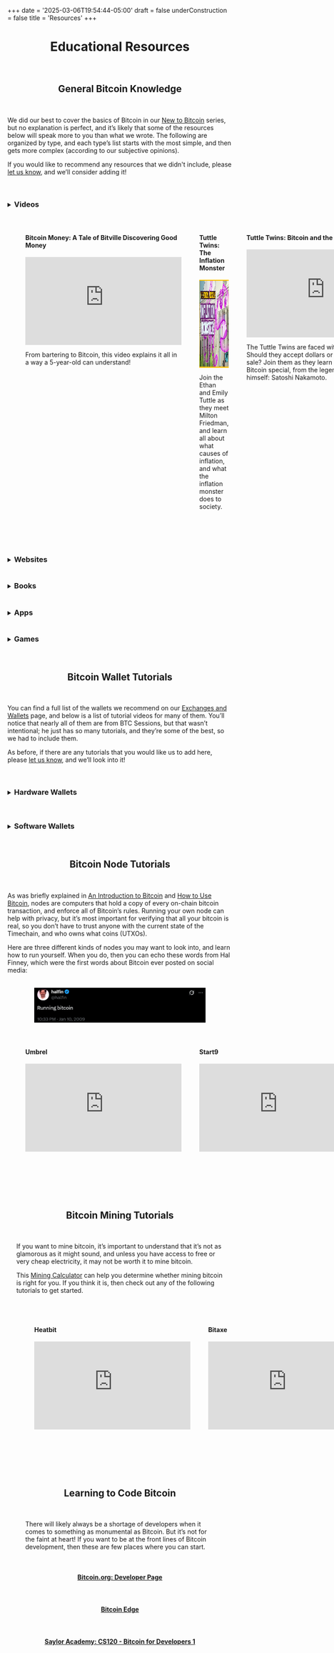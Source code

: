 +++
date = '2025-03-06T19:54:44-05:00'
draft = false
underConstruction = false
title = 'Resources'
+++

<div class="article">

<h1 style="text-align:center">Educational Resources</h1>

<br>

<h2 style="text-align:center">General Bitcoin Knowledge</h2>

<br>

We did our best to cover the basics of Bitcoin in our <a href="https://www.bitcoinchatt.org/new-to-bitcoin">New to Bitcoin</a> series, but no explanation is perfect, and it’s likely that some of the resources below will speak more to you than what we wrote. The following are organized by type, and each type’s list starts with the most simple, and then gets more complex (according to our subjective opinions).

If you would like to recommend any resources that we didn't include, please <a href="https://www.bitcoinchatt.org/contact">let us know</a>, and we’ll consider adding it!

<br>

<details>

<summary>

<h3 class="align-left" style="display: inline-block">Videos</h3>

</summary>

</div>

<div class="video-container">
  <div class="video-row">
    <div class="video-item">
      <h4><b>Bitcoin Money:</b> A Tale of Bitville Discovering Good Money</h4>
      <iframe width="350" height="197" src="https://www.youtube.com/embed/2Fer-Bo7y_E" title="YouTube video player" frameborder="0" allow="accelerometer; autoplay; clipboard-write; encrypted-media; gyroscope; picture-in-picture; web-share" referrerpolicy="strict-origin-when-cross-origin" allowfullscreen></iframe>
      <p>From bartering to Bitcoin, this video explains it all in a way a 5-year-old can understand!</p>
    </div>
    <div class="video-item">
      <h4><b>Tuttle Twins:</b> The Inflation Monster</h4>
        <a target="_blank" href="https://www.angel.com/watch/tuttle-twins/episode/5daf8a13-4532-4fbf-a89f-e37d544c0ec0/season-1/episode-6/the-inflation-monster">
          <img src="Inflation Monster.png" width="350" height="197" alt="Tuttle Twins: The Inflation Monster">
        </a>
      <p>Join the Ethan and Emily Tuttle as they meet Milton Friedman, and learn all about what causes of inflation, and what the inflation monster does to society.</p>
    </div>
  <div class="video-row">
    <div class="video-item">
      <h4><b>Tuttle Twins:</b> Bitcoin and the Beast</h4>
      <iframe width="350" height="197" src="https://www.youtube.com/embed/yLjx0ha_6Qo" title="YouTube video player" frameborder="0" allow="accelerometer; autoplay; clipboard-write; encrypted-media; gyroscope; picture-in-picture; web-share" referrerpolicy="strict-origin-when-cross-origin" allowfullscreen></iframe>
        <p>The Tuttle Twins are faced with a difficult decision: Should they accept dollars or bitcoin at ther yard sale? Join them as they learn about what makes Bitcoin special, from the legendary creator of Bitcoin himself: Satoshi Nakamoto.</p>
    </div>
  </div>
    <div class="video-item">
      <h4><b>Tuttle Twins:</b> Bitcoin Bash and Corrupted Cash</h4>
      <iframe width="350" height="197" src="https://www.youtube.com/embed/hSZyUI6rbC8" title="YouTube video player" frameborder="0" allow="accelerometer; autoplay; clipboard-write; encrypted-media; gyroscope; picture-in-picture; web-share" referrerpolicy="strict-origin-when-cross-origin" allowfullscreen></iframe>
      <p>After lamenting about rising prices at the grocery store, the Tuttle Twins wish they could control the money themselves, so it would never get ruined. But then they learn a crucial lesson: <i>When money is controlled, money is corrupted.</i></p>
    </div>
  </div>
</div>

<style>
.video-container {
  max-width: 1300px; /* Adjusted for smaller iframes + spacing */
  margin: 0 auto;
  padding: 20px;
}

.video-row {
  display: flex;
  justify-content: space-between;
  margin-bottom: 40px;
}

.video-item {
  width: 350px; /* Matches new iframe width */
  margin: 0 20px; /* Extra space between videos */
}

.video-item h3 {
  margin: 0 0 10px 0;
}

.video-item p {
  margin: 10px 0 0 0;
}
</style>

</details>

<br>

<div class="article">

<details>

<summary>

<h3 class="align-left" style="display: inline-block">Websites</h3>

</summary>

<h4 style="text-align:center"><a target="_blank" href="https://Bitcoin.Rocks">Bitcoin Rocks!</a></h4>

<br>

<h4 style="text-align:center"><a target="_blank" href="https://River.com/learn">River Financial's <i>Learn</i> page</a></h4>

<br>

<h4 style="text-align:center"><a target="_blank" href="https://Bitcoin.org/en/getting-started">Unofficial-Official Bitcoin Website</a></h4>

<br>

<h4 style="text-align:center"><a target="_blank" href="https://LearnMeaBitcoin.com">Learn Me a Bitcoin</a></h4>

</details>

<details>

<summary>

<h3 class="align-left" style="display: inline-block">Books</h3>

</summary>

<h4 style="text-align:center"><a target="_blank" href="https://a.co/d/eIvLL1k">Bitcoin Money: A Tale of Bitville Discovering Good Money</a></h4>

<br>

<h4 style="text-align:center"><a target="_blank" href="https://a.co/d/iDpYbmT">21 Questions: The Beginners Guide to Bitcoin</a></h4>

<br>

<h4 style="text-align:center"><a target="_blank" href="https://thesimplestbitcoinbook.net/">The Simplest Bitcoin Book Ever Written</a></h4>

<br>

<h4 style="text-align:center"><a target="_blank" href="https://myfirstbitcoin.io/wp-content/uploads/2024/09/Bitcoin-Diploma-2024-PDF.pdf">Bitcoin Diploma</a></h4>

<br>

<h4 style="text-align:center"><a target="_blank" href="https://a.co/d/6vNpeOj">Inventing Bitcoin</a></h4>

<br>

<h4 style="text-align:center"><a target="_blank" href="https://a.co/d/1ifsTGf">Thank God for Bitcoin</a></h4>

<br>

<h4 style="text-align:center"><a target="_blank" href="https://a.co/d/b4G6d3F">The Little Bitcoin Book</a></h4>

<br>

<h4 style="text-align:center"><a target="_blank" href="https://a.co/d/6II7ZAk">Magic Internet Money: A Book About Bitcoin</a></h4>

<br>

<h4 style="text-align:center"><a target="_blank" href="https://anilsaidso.gumroad.com/l/bitcoin?layout=profile">The Bitcoin Handbook</a></h4>

<br>

<h4 style="text-align:center"><a target="_blank" href="https://a.co/d/cIPBfEv">The Bullish Case for Bitcoin</a></h4>

<br>

<h4 style="text-align:center"><a target="_blank" href="https://a.co/d/cOmGgcs">History Echoes Bitcoin</a></h4>

<br>

<h4 style="text-align:center"><a target="_blank" href="https://a.co/d/7JPa6Ux">Fiat Ruins Everything</a></h4>

<br>

<h4 style="text-align:center"><a target="_blank" href="https://a.co/d/13gbNXb">Shells to Satoshi: The Story of Money and The Rise of Bitcoin</a></h4>

<br>

<h4 style="text-align:center"><a target="_blank" href="https://a.co/d/3VzrNFs">Broken Money: Why Our Financial System is Failing Us and How We Can Make it Better</a></h4>

<br>

<h4 style="text-align:center"><a target="_blank" href="https://a.co/d/1ZKOljz">The Bitcoin Standard: The Decentralized Alternative to Central Banking</a></h4>

<br>

<h4 style="text-align:center"><a target="_blank" href="https://a.co/d/0Q0J0Jg">The Fiat Standard: The Debt Slavery Alternative to Human Civilization</a></h4>

<br>

<h4 style="text-align:center"><a target="_blank" href="https://a.co/d/dP2WRdv">Programming Bitcoin: Learn How to Program Bitcoin from Scratch</a></h4>

<br>

</details>

<details>

<summary>

<h3 class="align-left" style="display: inline-block">Apps</h3>

</summary>

<h4 style="text-align:center">Yzer</h4>

<a target="_blank" href="https://apps.apple.com/us/app/yzer-learn-bitcoin-finance/id6443545393"><img class="mobile-banner" src="./App Store.png" style="width:5dvw;display:block;margin:0 auto;"></a>

<a target="_blank" href="https://play.google.com/store/apps/details?id=io.wizzer.academy"><img class="mobile-banner" src="./Google Play.png" style="width:5dvw;display:block;margin:0 auto;"></a>

<br>

<h4 style="text-align:center">Simple Bitcoin: Learn & Earn</h4>

<a target="_blank" href="https://apps.apple.com/de/app/simple-crypto-bitcoin/id1487375777"><img class="mobile-banner" src="./App Store.png" style="width:5dvw;display:block;margin:0 auto;"></a>

<a target="_blank" href="https://play.google.com/store/apps/details?id=com.simplecrypto.applearning.cryptoapp"><img class="mobile-banner" src="./Google Play.png" style="width:5dvw;display:block;margin:0 auto;"></a>

</details>

<details>

<summary>

<h3 class="align-left" style="display: inline-block">Games</h3>

</summary>

<h4 style="text-align:center"><a target="_blank" href="https://shamory.com/product/shamory">SHAmory</a></h4>

<br>

<h4 style="text-align:center"><a target="_blank" href="https://www.freemarketkids.com/products/bip-39">Bip39</a></h4>

<br>

<h4 style="text-align:center"><a target="_blank" href="https://www.freemarketkids.com/collections/games-1/products/hodl-up-a-bitcoin-mining-game">Hodl Up</a></h4>

<br>

<h4 style="text-align:center"><a target="_blank" href="https://www.freemarketkids.com/collections/games-1/products/channel-up-a-bitcoin-lightning-game">Channel Up</a></h4>

</details>

<br>

<h2 style="text-align:center">Bitcoin Wallet Tutorials</h2>

<br>

You can find a full list of the wallets we recommend on our <a href="https://www.bitcoinchatt.org/new-to-bitcoin/exchanges-and-wallets">Exchanges and Wallets</a> page, and below is a list of tutorial videos for many of them. You’ll notice that nearly all of them are from BTC Sessions, but that wasn’t intentional; he just has so many tutorials, and they’re some of the best, so we had to include them.

As before, if there are any tutorials that you would like us to add here, please <a href="https://www.bitcoinchatt.org/contact">let us know</a>, and we’ll look into it!

<br>

<details>

<summary>

<h3 class="align-left" style="display: inline-block">Hardware Wallets</h3>

</summary>

<div class="video-container">
  <div class="video-row">
    <div class="video-item">
      <h4>Blockstream Jade</h4>
      <iframe width="350" height="197" src="https://www.youtube.com/embed/_U1jsTeqbTw" title="YouTube video player" frameborder="0" allow="accelerometer; autoplay; clipboard-write; encrypted-media; gyroscope; picture-in-picture; web-share" referrerpolicy="strict-origin-when-cross-origin" allowfullscreen></iframe>
    </div>
    <div class="video-item">
      <h4>ColdCard</h4>
      <iframe width="350" height="197" src="https://www.youtube.com/embed/FAYmE5-40PQ" title="YouTube video player" frameborder="0" allow="accelerometer; autoplay; clipboard-write; encrypted-media; gyroscope; picture-in-picture; web-share" referrerpolicy="strict-origin-when-cross-origin" allowfullscreen></iframe>
    </div>
  <div class="video-row">
    <div class="video-item">
      <h4>Foundation Passport</h4>
      <iframe width="350" height="197" src="https://www.youtube.com/embed/_uGZHg64wwA" title="YouTube video player" frameborder="0" allow="accelerometer; autoplay; clipboard-write; encrypted-media; gyroscope; picture-in-picture; web-share" referrerpolicy="strict-origin-when-cross-origin" allowfullscreen></iframe>
    </div>
  </div>
    <div class="video-item">
      <h4>Seed Signer</h4>
      <iframe width="350" height="197" src="https://www.youtube.com/embed/AZqlIkJf0mA" title="YouTube video player" frameborder="0" allow="accelerometer; autoplay; clipboard-write; encrypted-media; gyroscope; picture-in-picture; web-share" referrerpolicy="strict-origin-when-cross-origin" allowfullscreen></iframe>
    </div>
  </div>
</div>

<style>
.video-container {
  max-width: 1300px; /* Adjusted for smaller iframes + spacing */
  margin: 0 auto;
  padding: 20px;
}

.video-row {
  display: flex;
  justify-content: space-between;
  margin-bottom: 40px;
}

.video-item {
  width: 350px; /* Matches new iframe width */
  margin: 0 20px; /* Extra space between videos */
}

.video-item h3 {
  margin: 0 0 10px 0;
}

.video-item p {
  margin: 10px 0 0 0;
}
</style>

</details>

<br>

<details>

<summary>

<h3 class="align-left" style="display: inline-block">Software Wallets</h3>

</summary>

<div class="video-container">
  <div class="video-row">
    <div class="video-item">
      <h4>Alby</h4>
      <iframe width="350" height="197" src="https://www.youtube.com/embed/2Z1BzwxdP4I" title="YouTube video player" frameborder="0" allow="accelerometer; autoplay; clipboard-write; encrypted-media; gyroscope; picture-in-picture; web-share" referrerpolicy="strict-origin-when-cross-origin" allowfullscreen></iframe>
    </div>
    <div class="video-item">
      <h4>Blitz Wallet</h4>
      <iframe width="350" height="197" src="https://www.youtube.com/embed/Ka60AHkfrPE" title="YouTube video player" frameborder="0" allow="accelerometer; autoplay; clipboard-write; encrypted-media; gyroscope; picture-in-picture; web-share" referrerpolicy="strict-origin-when-cross-origin" allowfullscreen></iframe>
    </div>
  <div class="video-row">
    <div class="video-item">
      <h4>BlueWallet</h4>
      <iframe width="350" height="197" src="https://www.youtube.com/embed/-ZJ1DeB6VWw" title="YouTube video player" frameborder="0" allow="accelerometer; autoplay; clipboard-write; encrypted-media; gyroscope; picture-in-picture; web-share" referrerpolicy="strict-origin-when-cross-origin" allowfullscreen></iframe>
    </div>
  </div>
    <div class="video-item">
      <h4>Breez</h4>
      <iframe width="350" height="197" src="https://www.youtube.com/embed/lcBsn8e-oQ4" title="YouTube video player" frameborder="0" allow="accelerometer; autoplay; clipboard-write; encrypted-media; gyroscope; picture-in-picture; web-share" referrerpolicy="strict-origin-when-cross-origin" allowfullscreen></iframe>
    </div>
      <div class="video-row">
    <div class="video-item">
      <h4>Cashu.me</h4>
      <iframe width="350" height="197" src="https://www.youtube.com/embed/LIPw1c74LBU" title="YouTube video player" frameborder="0" allow="accelerometer; autoplay; clipboard-write; encrypted-media; gyroscope; picture-in-picture; web-share" referrerpolicy="strict-origin-when-cross-origin" allowfullscreen></iframe>
    </div>
  </div>
    <div class="video-item">
      <h4>CoinOS</h4>
      <iframe width="350" height="197" src="https://www.youtube.com/embed/GADLcQ4g8DU" title="YouTube video player" frameborder="0" allow="accelerometer; autoplay; clipboard-write; encrypted-media; gyroscope; picture-in-picture; web-share" referrerpolicy="strict-origin-when-cross-origin" allowfullscreen></iframe>
    </div>
      <div class="video-row">
    <div class="video-item">
      <h4>Electrum</h4>
      <iframe width="350" height="197" src="https://www.youtube.com/embed/ZGLWPFmYwrY" title="YouTube video player" frameborder="0" allow="accelerometer; autoplay; clipboard-write; encrypted-media; gyroscope; picture-in-picture; web-share" referrerpolicy="strict-origin-when-cross-origin" allowfullscreen></iframe>
    </div>
  </div>
    <div class="video-item">
      <h4>Green Wallet</h4>
      <iframe width="350" height="197" src="https://www.youtube.com/embed/DesN85bWmGA" title="YouTube video player" frameborder="0" allow="accelerometer; autoplay; clipboard-write; encrypted-media; gyroscope; picture-in-picture; web-share" referrerpolicy="strict-origin-when-cross-origin" allowfullscreen></iframe>
    </div>
      <div class="video-row">
    <div class="video-item">
      <h4>Minibits</h4>
      <iframe width="350" height="197" src="https://www.youtube.com/embed/igJF8ccMnbQ" title="YouTube video player" frameborder="0" allow="accelerometer; autoplay; clipboard-write; encrypted-media; gyroscope; picture-in-picture; web-share" referrerpolicy="strict-origin-when-cross-origin" allowfullscreen></iframe>
    </div>
  </div>
    <div class="video-item">
      <h4>Muun</h4>
      <iframe width="350" height="197" src="https://www.youtube.com/embed/5SbpyInuIJk" title="YouTube video player" frameborder="0" allow="accelerometer; autoplay; clipboard-write; encrypted-media; gyroscope; picture-in-picture; web-share" referrerpolicy="strict-origin-when-cross-origin" allowfullscreen></iframe>
    </div>
      <div class="video-row">
    <div class="video-item">
      <h4>Nunchuk</h4>
      <iframe width="350" height="197" src="https://www.youtube.com/embed/gV4bAjX_ivA" title="YouTube video player" frameborder="0" allow="accelerometer; autoplay; clipboard-write; encrypted-media; gyroscope; picture-in-picture; web-share" referrerpolicy="strict-origin-when-cross-origin" allowfullscreen></iframe>
    </div>
  </div>
    <div class="video-item">
      <h4>Phoenix</h4>
      <iframe width="350" height="197" src="https://www.youtube.com/embed/cbtAmevYpdM" title="YouTube video player" frameborder="0" allow="accelerometer; autoplay; clipboard-write; encrypted-media; gyroscope; picture-in-picture; web-share" referrerpolicy="strict-origin-when-cross-origin" allowfullscreen></iframe>
    </div>
      <div class="video-row">
    <div class="video-item">
      <h4>Primal Wallet</h4>
      <iframe width="350" height="197" src="https://www.youtube.com/embed/Qd4Po4i7wvc" title="YouTube video player" frameborder="0" allow="accelerometer; autoplay; clipboard-write; encrypted-media; gyroscope; picture-in-picture; web-share" referrerpolicy="strict-origin-when-cross-origin" allowfullscreen></iframe>
    </div>
  </div>
    <div class="video-item">
      <h4>Proton Wallet</h4>
      <iframe width="350" height="197" src="https://www.youtube.com/embed/tpEh5Bx-n_o" title="YouTube video player" frameborder="0" allow="accelerometer; autoplay; clipboard-write; encrypted-media; gyroscope; picture-in-picture; web-share" referrerpolicy="strict-origin-when-cross-origin" allowfullscreen></iframe>
    </div>
      <div class="video-row">
    <div class="video-item">
      <h4>Simple Bitcoin Wallet</h4>
      <iframe width="350" height="197" src="https://www.youtube.com/embed/FwjX6ija9iM" title="YouTube video player" frameborder="0" allow="accelerometer; autoplay; clipboard-write; encrypted-media; gyroscope; picture-in-picture; web-share" referrerpolicy="strict-origin-when-cross-origin" allowfullscreen></iframe>
    </div>
  </div>
    <div class="video-item">
      <h4>Sparrow Wallet</h4>
      <iframe width="350" height="197" src="https://www.youtube.com/embed/qJ_SpQX_YKw" title="YouTube video player" frameborder="0" allow="accelerometer; autoplay; clipboard-write; encrypted-media; gyroscope; picture-in-picture; web-share" referrerpolicy="strict-origin-when-cross-origin" allowfullscreen></iframe>
    </div>
      <div class="video-row">
    <div class="video-item">
      <h4>Zeus Wallet</h4>
      <iframe width="350" height="197" src="https://www.youtube.com/embed/hmmehTnV3ys" title="YouTube video player" frameborder="0" allow="accelerometer; autoplay; clipboard-write; encrypted-media; gyroscope; picture-in-picture; web-share" referrerpolicy="strict-origin-when-cross-origin" allowfullscreen></iframe>
    </div>
  </div>
</div>

<style>
.video-container {
  max-width: 1300px; /* Adjusted for smaller iframes + spacing */
  margin: 0 auto;
  padding: 20px;
}

.video-row {
  display: flex;
  justify-content: space-between;
  margin-bottom: 40px;
}

.video-item {
  width: 350px; /* Matches new iframe width */
  margin: 0 20px; /* Extra space between videos */
}

.video-item h3 {
  margin: 0 0 10px 0;
}

.video-item p {
  margin: 10px 0 0 0;
}
</style>

</details>

<br>

<h2 style="text-align:center">Bitcoin Node Tutorials</h2>

<br>

As was briefly explained in <a href="https://www.bitcoinchatt.org/new-to-bitcoin/intro-to-bitcoin/">An Introduction to Bitcoin</a> and <a href="https://www.bitcoinchatt.org/new-to-bitcoin/how-to-use-bitcoin/">How to Use Bitcoin</a>, nodes are computers that hold a copy of every on-chain bitcoin transaction, and enforce all of Bitcoin’s rules. Running your own node can help with privacy, but it’s most important for verifying that all your bitcoin is real, so you don’t have to trust anyone with the current state of the Timechain, and who owns what coins (UTXOs).

Here are three different kinds of nodes you may want to look into, and learn how to run yourself. When you do, then you can echo these words from Hal Finney, which were the first words about Bitcoin ever posted on social media:

<br>

<img class="mobile-banner" src="./Running Bitcoin.png" style="width:40dvw;display:block;margin:0 auto;">

<br>

<div class="video-container">
  <div class="video-row">
    <div class="video-item">
      <h4>Umbrel</h4>
      <iframe width="350" height="197" src="https://www.youtube.com/embed/Fa9AvF4jk1o" title="YouTube video player" frameborder="0" allow="accelerometer; autoplay; clipboard-write; encrypted-media; gyroscope; picture-in-picture; web-share" referrerpolicy="strict-origin-when-cross-origin" allowfullscreen></iframe>
    </div>
    <div class="video-item">
      <h4>Start9</h4>
      <iframe width="350" height="197" src="https://www.youtube.com/embed/DzikmY4S42Y" title="YouTube video player" frameborder="0" allow="accelerometer; autoplay; clipboard-write; encrypted-media; gyroscope; picture-in-picture; web-share" referrerpolicy="strict-origin-when-cross-origin" allowfullscreen></iframe>
    </div>
  <div class="video-row">
    <div class="video-item">
      <h4>MyNode</h4>
        <a target="_blank" href="https://youtube.com/playlist?list=PLCRbH-IWlcW0KP8DxyWWrqahGafZyV2HR">
          <img src="MyNode.png" width="350" height="197" alt="MyNode">
        </a>
    </div>
  </div>
</div>

<style>
.video-container {
  max-width: 1300px; /* Adjusted for smaller iframes + spacing */
  margin: 0 auto;
  padding: 20px;
}

.video-row {
  display: flex;
  justify-content: space-between;
  margin-bottom: 40px;
}

.video-item {
  width: 350px; /* Matches new iframe width */
  margin: 0 20px; /* Extra space between videos */
}

.video-item h3 {
  margin: 0 0 10px 0;
}

.video-item p {
  margin: 10px 0 0 0;
}
</style>

<br>

<h2 style="text-align:center">Bitcoin Mining Tutorials</h2>

<br>

If you want to mine bitcoin, it’s important to understand that it’s not as glamorous as it might sound, and unless you have access to free or very cheap electricity, it may not be worth it to mine bitcoin.

This <a target="_blank" href="https://tools.bitbo.io/mining-calculator">Mining Calculator</a> can help you determine whether mining bitcoin is right for you. If you think it is, then check out any of the following tutorials to get started.

<br>

<div class="video-container">
  <div class="video-row">
    <div class="video-item">
      <h4>Heatbit</h4>
      <iframe width="350" height="197" src="https://www.youtube.com/embed/2uecG0trazk" title="YouTube video player" frameborder="0" allow="accelerometer; autoplay; clipboard-write; encrypted-media; gyroscope; picture-in-picture; web-share" referrerpolicy="strict-origin-when-cross-origin" allowfullscreen></iframe>
    </div>
    <div class="video-item">
      <h4>Bitaxe</h4>
      <iframe width="350" height="197" src="https://www.youtube.com/embed/QAwSXZ3L7Pc" title="YouTube video player" frameborder="0" allow="accelerometer; autoplay; clipboard-write; encrypted-media; gyroscope; picture-in-picture; web-share" referrerpolicy="strict-origin-when-cross-origin" allowfullscreen></iframe>
    </div>
  <div class="video-row">
    <div class="video-item">
      <h4>FutureBit</h4>
      <iframe width="350" height="197" src="https://www.youtube.com/embed/t4DbRDJ3p50" title="YouTube video player" frameborder="0" allow="accelerometer; autoplay; clipboard-write; encrypted-media; gyroscope; picture-in-picture; web-share" referrerpolicy="strict-origin-when-cross-origin" allowfullscreen></iframe>
    </div>
  </div>
</div>

<style>
.video-container {
  max-width: 1300px; /* Adjusted for smaller iframes + spacing */
  margin: 0 auto;
  padding: 20px;
}

.video-row {
  display: flex;
  justify-content: space-between;
  margin-bottom: 40px;
}

.video-item {
  width: 350px; /* Matches new iframe width */
  margin: 0 20px; /* Extra space between videos */
}

.video-item h3 {
  margin: 0 0 10px 0;
}

.video-item p {
  margin: 10px 0 0 0;
}
</style>

<br>

<h2 style="text-align:center">Learning to Code Bitcoin</h2>

<br>

There will likely always be a shortage of developers when it comes to something as monumental as Bitcoin. But it’s not for the faint at heart! If you want to be at the front lines of Bitcoin development, then these are few places where you can start.

<br>

<h4 style="text-align:center"><a target="_blank" href="https://developer.bitcoin.org">Bitcoin.org: Developer Page</a></h4>

<br>

<h4 style="text-align:center"><a target="_blank" href="https://bitcoinedge.org">Bitcoin Edge</a></h4>

<br>

<h4 style="text-align:center"><a target="_blank" href="https://learn.saylor.org/enrol/index.php?id=500">Saylor Academy: CS120 - Bitcoin for Developers 1</a></h4>

<br>

</div>

